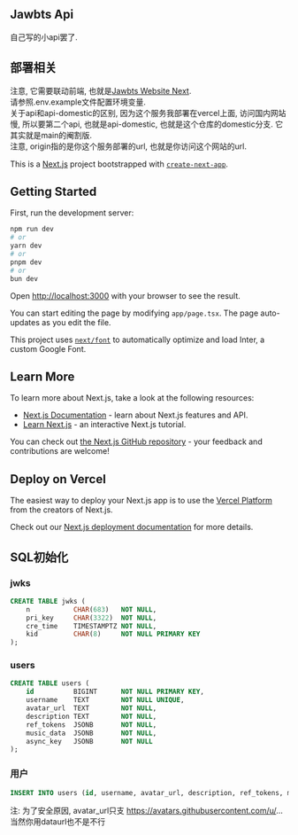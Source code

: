 ## Jawbts Api
自己写的小api罢了.  

## 部署相关

注意, 它需要联动前端, 也就是[Jawbts Website Next](https://github.com/winsrewu/jawbts-website-next/).  
请参照.env.example文件配置环境变量.  
关于api和api-domestic的区别, 因为这个服务我部署在vercel上面, 访问国内网站慢, 所以要第二个api, 也就是api-domestic, 也就是这个仓库的domestic分支. 它其实就是main的阉割版.  
注意, origin指的是你这个服务部署的url, 也就是你访问这个网站的url.  

This is a [Next.js](https://nextjs.org/) project bootstrapped with [`create-next-app`](https://github.com/vercel/next.js/tree/canary/packages/create-next-app).

## Getting Started

First, run the development server:

```bash
npm run dev
# or
yarn dev
# or
pnpm dev
# or
bun dev
```

Open [http://localhost:3000](http://localhost:3000) with your browser to see the result.

You can start editing the page by modifying `app/page.tsx`. The page auto-updates as you edit the file.

This project uses [`next/font`](https://nextjs.org/docs/basic-features/font-optimization) to automatically optimize and load Inter, a custom Google Font.

## Learn More

To learn more about Next.js, take a look at the following resources:

- [Next.js Documentation](https://nextjs.org/docs) - learn about Next.js features and API.
- [Learn Next.js](https://nextjs.org/learn) - an interactive Next.js tutorial.

You can check out [the Next.js GitHub repository](https://github.com/vercel/next.js/) - your feedback and contributions are welcome!

## Deploy on Vercel

The easiest way to deploy your Next.js app is to use the [Vercel Platform](https://vercel.com/new?utm_medium=default-template&filter=next.js&utm_source=create-next-app&utm_campaign=create-next-app-readme) from the creators of Next.js.

Check out our [Next.js deployment documentation](https://nextjs.org/docs/deployment) for more details.

## SQL初始化
### jwks
```sql
CREATE TABLE jwks (
    n           CHAR(683)   NOT NULL,
    pri_key     CHAR(3322)  NOT NULL,
    cre_time    TIMESTAMPTZ NOT NULL,
    kid         CHAR(8)     NOT NULL PRIMARY KEY
);
```
### users
```sql
CREATE TABLE users (
    id          BIGINT      NOT NULL PRIMARY KEY,
    username    TEXT        NOT NULL UNIQUE,
    avatar_url  TEXT        NOT NULL,
    description TEXT        NOT NULL,
    ref_tokens  JSONB       NOT NULL,
    music_data  JSONB       NOT NULL,
    async_key   JSONB       NOT NULL
);
```
### 用户
```sql
INSERT INTO users (id, username, avatar_url, description, ref_tokens, music_data) VALUES (78122384,'winsrewu','https://avatars.githubusercontent.com/u/78122384?v=4','','[]', '[]');
```
注: 为了安全原因, avatar_url只支 https://avatars.githubusercontent.com/u/...  当然你用dataurl也不是不行  